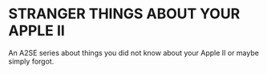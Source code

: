 # STRANGER THINGS ABOUT YOUR APPLE II

An A2SE series about things you did not know about your Apple II or maybe simply forgot.
